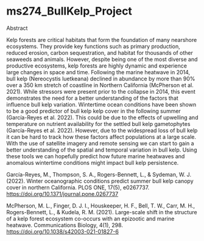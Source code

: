 # ms274_BullKelp_Project

Abstract

Kelp forests are critical habitats that form the foundation of many nearshore ecosystems. They provide key functions such as primary production, reduced erosion, carbon sequestration, and habitat for thousands of other seaweeds and animals. However, despite being one of the most diverse and productive ecosystems, kelp forests are highly dynamic and experience large changes in space and time. Following the marine heatwave in 2014, bull kelp (Nereocystis luetkeana) declined in abundance by more than 90% over a 350 km stretch of coastline in Northern California (McPherson et al. 2021). While stressors were present prior to the collapse in 2014, this event demonstrates the need for a better understanding of the factors that influence bull kelp variation. Wintertime ocean conditions have been shown to be a good predictor of bull kelp kelp cover in the following summer (García-Reyes et al. 2022). This could be due to the effects of upwelling and temperature on nutrient availability for the settled bull kelp gametophytes (García-Reyes et al. 2022). However, due to the widespread loss of bull kelp it can be hard to track how these factors affect populations at a large scale. With the use of satellite imagery and remote sensing we can start to gain a better understanding of the spatial and temporal variation in bull kelp. Using these tools we can hopefully predict how future marine heatwaves and anomalous wintertime conditions might impact bull kelp persistence. 

García-Reyes, M., Thompson, S. A., Rogers-Bennett, L., & Sydeman, W. J. (2022). Winter oceanographic conditions predict summer bull kelp canopy cover in northern California. PLOS ONE, 17(5), e0267737. https://doi.org/10.1371/journal.pone.0267737


McPherson, M. L., Finger, D. J. I., Houskeeper, H. F., Bell, T. W., Carr, M. H., Rogers-Bennett, L., & Kudela, R. M. (2021). Large-scale shift in the structure of a kelp forest ecosystem co-occurs with an epizootic and marine heatwave. Communications Biology, 4(1), 298. https://doi.org/10.1038/s42003-021-01827-6
